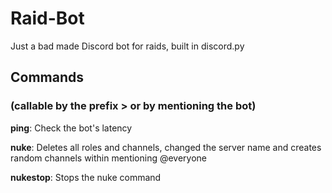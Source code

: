 # Raid-Bot
Just a bad made Discord bot for raids, built in discord.py
## Commands
### (callable by the prefix **>** or by mentioning the bot)
**ping**: Check the bot's latency

**nuke**: Deletes all roles and channels, changed the server name and creates random channels within mentioning @everyone

**nukestop**: Stops the nuke command
